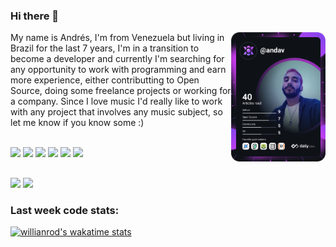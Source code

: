 ### Hi there 👋

<!--
**andavgc/andavgc** is a ✨ _special_ ✨ repository because its `README.md` (this file) appears on your GitHub profile.

Here are some ideas to get you started:

- 🔭 I’m currently working on ...
- 🌱 I’m currently learning ...
- 👯 I’m looking to collaborate on ...
- 🤔 I’m looking for help with ...
- 💬 Ask me about ...
- 📫 How to reach me: ...
- 😄 Pronouns: ...
- ⚡ Fun fact: ...
-->
<!-- DevCard -->
<a href="https://app.daily.dev/andav">
  <img align="right" src="https://github.com/andavgc/andavgc/blob/main/devcard.svg" width="30%" alt="Andrés' Dev Card"/>
</a>
<div style="display: in-line: block">
<p align="left">My name is Andrés, I'm from Venezuela but living in Brazil for the last 7 years, I'm in a transition to become a developer and currently I'm searching for any opportunity to work with programming and earn more experience, either contributting to Open Source, doing some freelance projects or working for a company. Since I love music I'd really like to work with any project that involves any music subject, so let me know if you know some :)</p>

 
</div>
<div style="display: in-line: block"><br>
  <img width="3.5%" src="https://cdn.jsdelivr.net/gh/devicons/devicon/icons/python/python-original.svg" />
  <img width="3.5%" src="https://cdn.jsdelivr.net/gh/devicons/devicon/icons/javascript/javascript-original.svg" />
  <img width="3.5%" src="https://cdn.jsdelivr.net/gh/devicons/devicon/icons/html5/html5-original.svg" />
  <img width="3.5%" src="https://cdn.jsdelivr.net/gh/devicons/devicon/icons/css3/css3-original.svg" />
  <img width="3.5%" src="https://cdn.jsdelivr.net/gh/devicons/devicon/icons/react/react-original.svg" />
  <img width="3.5%" src="https://cdn.jsdelivr.net/gh/devicons/devicon/icons/typescript/typescript-original.svg" />
  

</div>

##
<div>
<img width="40%" src='https://github-readme-stats.vercel.app/api?username=andavgc&count_private=true&theme=tokyonight&show_icons=true&hide=stars' />
<img width="26%" src='https://github-readme-stats.vercel.app/api/top-langs/?username=andavgc&layout=compact&theme=tokyonight' />
</div>

<!-- Stats Card -->
<!-- [![Anurag's GitHub stats](https://github-readme-stats.vercel.app/api?username=andavgc&count_private=true&theme=tokyonight&show_icons=true&hide=stars)](https://github.com/anuraghazra/github-readme-stats)     -->

<!--Wakatime Card -->
### Last week code stats:
[![willianrod's wakatime stats](https://github-readme-stats.vercel.app/api/wakatime?username=andavgc&hide_progress=false&layout=compact&langs_count=6&theme=tokyonight)](https://github.com/anuraghazra/github-readme-stats)


